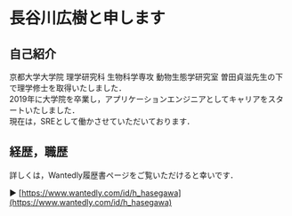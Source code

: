 # 長谷川広樹と申します

## 自己紹介

京都大学大学院 理学研究科 生物科学専攻 動物生態学研究室  曽田貞滋先生の下で理学修士を取得いたしました．<br>
2019年に大学院を卒業し，アプリケーションエンジニアとしてキャリアをスタートいたしました．<br>
現在は，SREとして働かさせていただいております．

## 経歴，職歴

詳しくは，Wantedly履歴書ページをご覧いただけると幸いです．

▶ [https://www.wantedly.com/id/h_hasegawa](https://www.wantedly.com/id/h_hasegawa)

